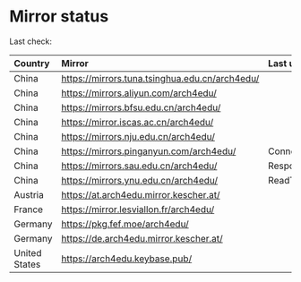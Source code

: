 <script src="./time.js"></script>
# Mirror status
Last check: <script type="text/javascript">localize(1670174270.0126853);</script>

|Country|Mirror|Last update|
|:------|:-----|:----------|
|China|https://mirrors.tuna.tsinghua.edu.cn/arch4edu/|<script type="text/javascript">localize(1670135541);</script>|
|China|https://mirrors.aliyun.com/arch4edu/|<script type="text/javascript">localize(1670049224);</script>|
|China|https://mirrors.bfsu.edu.cn/arch4edu/|<script type="text/javascript">localize(1670135541);</script>|
|China|https://mirror.iscas.ac.cn/arch4edu/|<script type="text/javascript">localize(1670135541);</script>|
|China|https://mirrors.nju.edu.cn/arch4edu/|<script type="text/javascript">localize(1670135541);</script>|
|China|https://mirrors.pinganyun.com/arch4edu/|ConnectTimeout|
|China|https://mirrors.sau.edu.cn/arch4edu/|Response 500|
|China|https://mirrors.ynu.edu.cn/arch4edu/|ReadTimeout|
|Austria|https://at.arch4edu.mirror.kescher.at/|<script type="text/javascript">localize(1670135541);</script>|
|France|https://mirror.lesviallon.fr/arch4edu/|<script type="text/javascript">localize(1670135541);</script>|
|Germany|https://pkg.fef.moe/arch4edu/|<script type="text/javascript">localize(1670135541);</script>|
|Germany|https://de.arch4edu.mirror.kescher.at/|<script type="text/javascript">localize(1670135541);</script>|
|United States|https://arch4edu.keybase.pub/|<script type="text/javascript">localize(1670135541);</script>|

<script src="./tablefilter/tablefilter.js"></script>
<script src="./table.js"></script>